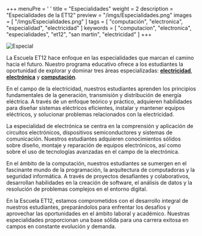 +++
menuPre = '<i class="fa-solid fa-gears"></i> '
title = "Especialidades"
weight = 2
description = "Especialidades de la ET12"
preview = "/imgs/Especialidades.png"
images = [
  "/imgs/Especialidades.png"
]
tags = [
  "computación",
  "electronica",
  "especialidad",
  "electricidad"
]
keywords = [
  "computacion",
  "electronica",
  "especialidades",
  "et12",
  "san martin",
  "electricidad"
]
+++

![Especial](/imgs/Especialidades.png)

La Escuela ET12 hace enfoque en las especialidades que marcan el camino hacia el futuro. Nuestro programa educativo ofrece a los estudiantes la oportunidad de explorar y dominar tres áreas especializadas: [**electricidad**](../especialidades/electricidad.md), [**electrónica**](../especialidades/electronica.md) y [**computación**](../especialidades/computacion.md).

En el campo de la electricidad, nuestros estudiantes aprenden los principios fundamentales de la generación, transmisión y distribución de energía eléctrica. A través de un enfoque teórico y práctico, adquieren habilidades para diseñar sistemas eléctricos eficientes, instalar y mantener equipos eléctricos, y solucionar problemas relacionados con la electricidad.

La especialidad de electrónica se centra en la comprensión y aplicación de circuitos electrónicos, dispositivos semiconductores y sistemas de comunicación. Nuestros estudiantes adquieren conocimientos sólidos sobre diseño, montaje y reparación de equipos electrónicos, así como sobre el uso de tecnologías avanzadas en el campo de la electrónica.

En el ámbito de la computación, nuestros estudiantes se sumergen en el fascinante mundo de la programación, la arquitectura de computadoras y la seguridad informática. A través de proyectos desafiantes y colaborativos, desarrollan habilidades en la creación de software, el análisis de datos y la resolución de problemas complejos en el entorno digital.

En la Escuela ET12, estamos comprometidos con el desarrollo integral de nuestros estudiantes, preparándolos para enfrentar los desafíos y aprovechar las oportunidades en el ámbito laboral y académico. Nuestras especialidades proporcionan una base sólida para una carrera exitosa en campos en constante evolución y demanda.